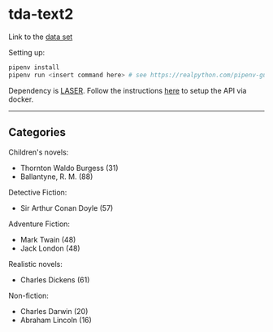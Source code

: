 # tda-text2

Link to the [data set](https://drive.google.com/uc?id=17WBziFbt9nhAW5iV-yHPHmCfquBPrjJO&export=download)

Setting up:

```bash
pipenv install
pipenv run <insert command here> # see https://realpython.com/pipenv-guide/ for more
```

Dependency is [LASER](https://github.com/facebookresearch/LASER). Follow the instructions [here](https://github.com/facebookresearch/LASER/tree/master/docker) to setup the API via docker.

---
## Categories 

Children's novels:
- Thornton Waldo Burgess (31)
- Ballantyne, R. M. (88)

Detective Fiction:
- Sir Arthur Conan Doyle (57)

Adventure Fiction:
- Mark Twain (48)
- Jack London (48)

Realistic novels:
- Charles Dickens (61)

Non-fiction:
- Charles Darwin (20)
- Abraham Lincoln (16)
